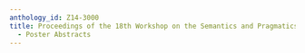 ```yaml
---
anthology_id: Z14-3000
title: Proceedings of the 18th Workshop on the Semantics and Pragmatics of Dialogue
  - Poster Abstracts
---
```

